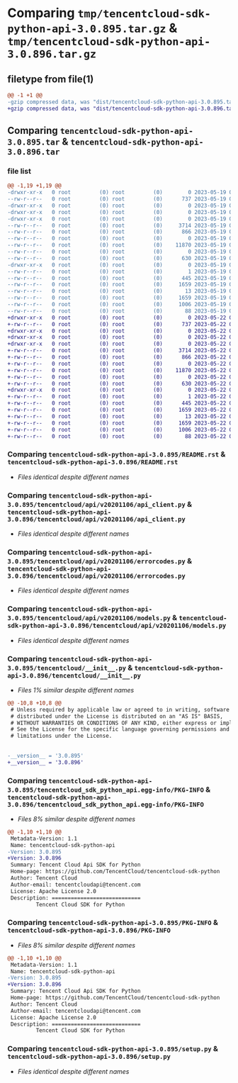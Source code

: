 # Comparing `tmp/tencentcloud-sdk-python-api-3.0.895.tar.gz` & `tmp/tencentcloud-sdk-python-api-3.0.896.tar.gz`

## filetype from file(1)

```diff
@@ -1 +1 @@
-gzip compressed data, was "dist/tencentcloud-sdk-python-api-3.0.895.tar", last modified: Fri May 19 02:41:18 2023, max compression
+gzip compressed data, was "dist/tencentcloud-sdk-python-api-3.0.896.tar", last modified: Mon May 22 00:14:15 2023, max compression
```

## Comparing `tencentcloud-sdk-python-api-3.0.895.tar` & `tencentcloud-sdk-python-api-3.0.896.tar`

### file list

```diff
@@ -1,19 +1,19 @@
-drwxr-xr-x   0 root         (0) root         (0)        0 2023-05-19 02:41:18.000000 tencentcloud-sdk-python-api-3.0.895/
--rw-r--r--   0 root         (0) root         (0)      737 2023-05-19 02:41:18.000000 tencentcloud-sdk-python-api-3.0.895/README.rst
-drwxr-xr-x   0 root         (0) root         (0)        0 2023-05-19 02:41:18.000000 tencentcloud-sdk-python-api-3.0.895/tencentcloud/
-drwxr-xr-x   0 root         (0) root         (0)        0 2023-05-19 02:41:18.000000 tencentcloud-sdk-python-api-3.0.895/tencentcloud/api/
-drwxr-xr-x   0 root         (0) root         (0)        0 2023-05-19 02:41:18.000000 tencentcloud-sdk-python-api-3.0.895/tencentcloud/api/v20201106/
--rw-r--r--   0 root         (0) root         (0)     3714 2023-05-19 02:41:18.000000 tencentcloud-sdk-python-api-3.0.895/tencentcloud/api/v20201106/api_client.py
--rw-r--r--   0 root         (0) root         (0)      866 2023-05-19 02:41:18.000000 tencentcloud-sdk-python-api-3.0.895/tencentcloud/api/v20201106/errorcodes.py
--rw-r--r--   0 root         (0) root         (0)        0 2023-05-19 02:41:18.000000 tencentcloud-sdk-python-api-3.0.895/tencentcloud/api/v20201106/__init__.py
--rw-r--r--   0 root         (0) root         (0)    11870 2023-05-19 02:41:18.000000 tencentcloud-sdk-python-api-3.0.895/tencentcloud/api/v20201106/models.py
--rw-r--r--   0 root         (0) root         (0)        0 2023-05-19 02:41:18.000000 tencentcloud-sdk-python-api-3.0.895/tencentcloud/api/__init__.py
--rw-r--r--   0 root         (0) root         (0)      630 2023-05-19 02:41:18.000000 tencentcloud-sdk-python-api-3.0.895/tencentcloud/__init__.py
-drwxr-xr-x   0 root         (0) root         (0)        0 2023-05-19 02:41:18.000000 tencentcloud-sdk-python-api-3.0.895/tencentcloud_sdk_python_api.egg-info/
--rw-r--r--   0 root         (0) root         (0)        1 2023-05-19 02:41:18.000000 tencentcloud-sdk-python-api-3.0.895/tencentcloud_sdk_python_api.egg-info/dependency_links.txt
--rw-r--r--   0 root         (0) root         (0)      445 2023-05-19 02:41:18.000000 tencentcloud-sdk-python-api-3.0.895/tencentcloud_sdk_python_api.egg-info/SOURCES.txt
--rw-r--r--   0 root         (0) root         (0)     1659 2023-05-19 02:41:18.000000 tencentcloud-sdk-python-api-3.0.895/tencentcloud_sdk_python_api.egg-info/PKG-INFO
--rw-r--r--   0 root         (0) root         (0)       13 2023-05-19 02:41:18.000000 tencentcloud-sdk-python-api-3.0.895/tencentcloud_sdk_python_api.egg-info/top_level.txt
--rw-r--r--   0 root         (0) root         (0)     1659 2023-05-19 02:41:18.000000 tencentcloud-sdk-python-api-3.0.895/PKG-INFO
--rw-r--r--   0 root         (0) root         (0)     1006 2023-05-19 02:41:18.000000 tencentcloud-sdk-python-api-3.0.895/setup.py
--rw-r--r--   0 root         (0) root         (0)       88 2023-05-19 02:41:18.000000 tencentcloud-sdk-python-api-3.0.895/setup.cfg
+drwxr-xr-x   0 root         (0) root         (0)        0 2023-05-22 00:14:15.000000 tencentcloud-sdk-python-api-3.0.896/
+-rw-r--r--   0 root         (0) root         (0)      737 2023-05-22 00:14:15.000000 tencentcloud-sdk-python-api-3.0.896/README.rst
+drwxr-xr-x   0 root         (0) root         (0)        0 2023-05-22 00:14:15.000000 tencentcloud-sdk-python-api-3.0.896/tencentcloud/
+drwxr-xr-x   0 root         (0) root         (0)        0 2023-05-22 00:14:15.000000 tencentcloud-sdk-python-api-3.0.896/tencentcloud/api/
+drwxr-xr-x   0 root         (0) root         (0)        0 2023-05-22 00:14:15.000000 tencentcloud-sdk-python-api-3.0.896/tencentcloud/api/v20201106/
+-rw-r--r--   0 root         (0) root         (0)     3714 2023-05-22 00:14:15.000000 tencentcloud-sdk-python-api-3.0.896/tencentcloud/api/v20201106/api_client.py
+-rw-r--r--   0 root         (0) root         (0)      866 2023-05-22 00:14:15.000000 tencentcloud-sdk-python-api-3.0.896/tencentcloud/api/v20201106/errorcodes.py
+-rw-r--r--   0 root         (0) root         (0)        0 2023-05-22 00:14:15.000000 tencentcloud-sdk-python-api-3.0.896/tencentcloud/api/v20201106/__init__.py
+-rw-r--r--   0 root         (0) root         (0)    11870 2023-05-22 00:14:15.000000 tencentcloud-sdk-python-api-3.0.896/tencentcloud/api/v20201106/models.py
+-rw-r--r--   0 root         (0) root         (0)        0 2023-05-22 00:14:15.000000 tencentcloud-sdk-python-api-3.0.896/tencentcloud/api/__init__.py
+-rw-r--r--   0 root         (0) root         (0)      630 2023-05-22 00:14:15.000000 tencentcloud-sdk-python-api-3.0.896/tencentcloud/__init__.py
+drwxr-xr-x   0 root         (0) root         (0)        0 2023-05-22 00:14:15.000000 tencentcloud-sdk-python-api-3.0.896/tencentcloud_sdk_python_api.egg-info/
+-rw-r--r--   0 root         (0) root         (0)        1 2023-05-22 00:14:15.000000 tencentcloud-sdk-python-api-3.0.896/tencentcloud_sdk_python_api.egg-info/dependency_links.txt
+-rw-r--r--   0 root         (0) root         (0)      445 2023-05-22 00:14:15.000000 tencentcloud-sdk-python-api-3.0.896/tencentcloud_sdk_python_api.egg-info/SOURCES.txt
+-rw-r--r--   0 root         (0) root         (0)     1659 2023-05-22 00:14:15.000000 tencentcloud-sdk-python-api-3.0.896/tencentcloud_sdk_python_api.egg-info/PKG-INFO
+-rw-r--r--   0 root         (0) root         (0)       13 2023-05-22 00:14:15.000000 tencentcloud-sdk-python-api-3.0.896/tencentcloud_sdk_python_api.egg-info/top_level.txt
+-rw-r--r--   0 root         (0) root         (0)     1659 2023-05-22 00:14:15.000000 tencentcloud-sdk-python-api-3.0.896/PKG-INFO
+-rw-r--r--   0 root         (0) root         (0)     1006 2023-05-22 00:14:15.000000 tencentcloud-sdk-python-api-3.0.896/setup.py
+-rw-r--r--   0 root         (0) root         (0)       88 2023-05-22 00:14:15.000000 tencentcloud-sdk-python-api-3.0.896/setup.cfg
```

### Comparing `tencentcloud-sdk-python-api-3.0.895/README.rst` & `tencentcloud-sdk-python-api-3.0.896/README.rst`

 * *Files identical despite different names*

### Comparing `tencentcloud-sdk-python-api-3.0.895/tencentcloud/api/v20201106/api_client.py` & `tencentcloud-sdk-python-api-3.0.896/tencentcloud/api/v20201106/api_client.py`

 * *Files identical despite different names*

### Comparing `tencentcloud-sdk-python-api-3.0.895/tencentcloud/api/v20201106/errorcodes.py` & `tencentcloud-sdk-python-api-3.0.896/tencentcloud/api/v20201106/errorcodes.py`

 * *Files identical despite different names*

### Comparing `tencentcloud-sdk-python-api-3.0.895/tencentcloud/api/v20201106/models.py` & `tencentcloud-sdk-python-api-3.0.896/tencentcloud/api/v20201106/models.py`

 * *Files identical despite different names*

### Comparing `tencentcloud-sdk-python-api-3.0.895/tencentcloud/__init__.py` & `tencentcloud-sdk-python-api-3.0.896/tencentcloud/__init__.py`

 * *Files 1% similar despite different names*

```diff
@@ -10,8 +10,8 @@
 # Unless required by applicable law or agreed to in writing, software
 # distributed under the License is distributed on an "AS IS" BASIS,
 # WITHOUT WARRANTIES OR CONDITIONS OF ANY KIND, either express or implied.
 # See the License for the specific language governing permissions and
 # limitations under the License.
 
 
-__version__ = '3.0.895'
+__version__ = '3.0.896'
```

### Comparing `tencentcloud-sdk-python-api-3.0.895/tencentcloud_sdk_python_api.egg-info/PKG-INFO` & `tencentcloud-sdk-python-api-3.0.896/tencentcloud_sdk_python_api.egg-info/PKG-INFO`

 * *Files 8% similar despite different names*

```diff
@@ -1,10 +1,10 @@
 Metadata-Version: 1.1
 Name: tencentcloud-sdk-python-api
-Version: 3.0.895
+Version: 3.0.896
 Summary: Tencent Cloud Api SDK for Python
 Home-page: https://github.com/TencentCloud/tencentcloud-sdk-python
 Author: Tencent Cloud
 Author-email: tencentcloudapi@tencent.com
 License: Apache License 2.0
 Description: ============================
         Tencent Cloud SDK for Python
```

### Comparing `tencentcloud-sdk-python-api-3.0.895/PKG-INFO` & `tencentcloud-sdk-python-api-3.0.896/PKG-INFO`

 * *Files 8% similar despite different names*

```diff
@@ -1,10 +1,10 @@
 Metadata-Version: 1.1
 Name: tencentcloud-sdk-python-api
-Version: 3.0.895
+Version: 3.0.896
 Summary: Tencent Cloud Api SDK for Python
 Home-page: https://github.com/TencentCloud/tencentcloud-sdk-python
 Author: Tencent Cloud
 Author-email: tencentcloudapi@tencent.com
 License: Apache License 2.0
 Description: ============================
         Tencent Cloud SDK for Python
```

### Comparing `tencentcloud-sdk-python-api-3.0.895/setup.py` & `tencentcloud-sdk-python-api-3.0.896/setup.py`

 * *Files identical despite different names*


